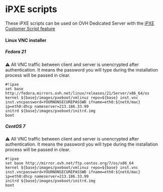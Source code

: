 # iPXE scripts
These iPXE scripts can be used on OVH Dedicated Server with the [iPXE Customer Script feature](../README.md)

#### Linux VNC installer
##### Fedora 21
:warning: All VNC traffic between client and server is unencrypted after authentication. It means the password you will type during the installation process will be passed in clear.
```
#!ipxe
set base http://fedora.mirrors.ovh.net/linux/releases/21/Server/x86_64/os
kernel ${base}/images/pxeboot/vmlinuz repo=${base} inst.vnc inst.vncpassword=YOURNONSECUREPASSWD ifname=eth0:${netX/mac} ip=eth0:dhcp nameserver=213.186.33.99
initrd ${base}/images/pxeboot/initrd.img
boot
```

##### CentOS 7
:warning: All VNC traffic between client and server is unencrypted after authentication. It means the password you will type during the installation process will be passed in clear.
```
#!ipxe
set base http://mirror.ovh.net/ftp.centos.org/7/os/x86_64
kernel ${base}/images/pxeboot/vmlinuz repo=${base} inst.vnc inst.vncpassword=YOURNONSECUREPASSWD ifname=eth0:${netX/mac} ip=eth0:dhcp nameserver=213.186.33.99
initrd ${base}/images/pxeboot/initrd.img
boot
```
